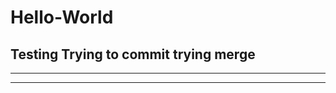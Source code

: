 # Hello-World
Testing
Trying to commit
trying merge
--------------------
---------------------
--------------------
